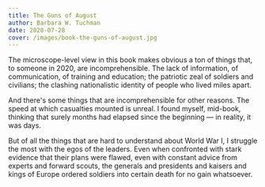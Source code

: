 ```yaml
---
title: The Guns of August
author: Barbara W. Tuchman
date: 2020-07-28
cover: /images/book-the-guns-of-august.jpg
---
```


The microscope-level view in this book makes obvious a ton of things that, to someone in 2020, are incomprehensible. The lack of information, of communication, of training and education; the patriotic zeal of soldiers and civilians; the clashing nationalistic identity of people who lived miles apart.

And there's some things that are incomprehensible for other reasons. The speed at which casualties mounted is unreal. I found myself, mid-book, thinking that surely months had elapsed since the beginning — in reality, it was days.

But of all the things that are hard to understand about World War I, I struggle the most with the egos of the leaders. Even when confronted with stark evidence that their plans were flawed, even with constant advice from experts and forward scouts, the generals and presidents and kaisers and kings of Europe ordered soldiers into certain death for no gain whatsoever.